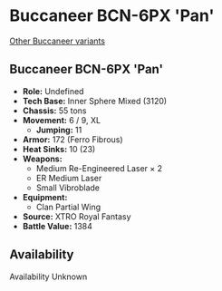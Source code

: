 # Buccaneer BCN-6PX 'Pan' 

[Other Buccaneer variants](../buccaneer.md) 

## Buccaneer BCN-6PX 'Pan' 

- **Role:** Undefined 
- **Tech Base:** Inner Sphere Mixed (3120) 
- **Chassis:** 55 tons 
- **Movement:** 6 / 9, XL 
  - **Jumping:** 11 
- **Armor:** 172 (Ferro Fibrous) 
- **Heat Sinks:** 10 (23) 
- **Weapons:** 
  - Medium Re-Engineered Laser × 2 
  - ER Medium Laser 
  - Small Vibroblade 
- **Equipment:** 
  - Clan Partial Wing 
- **Source:** XTRO Royal Fantasy 
- **Battle Value:** 1384 

## Availability 

Availability Unknown 

